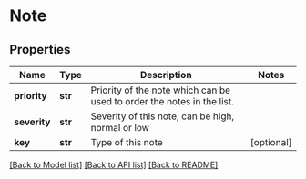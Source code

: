 # Note

## Properties
Name | Type | Description | Notes
------------ | ------------- | ------------- | -------------
**priority** | **str** | Priority of the note which can be used to order the notes in the list. | 
**severity** | **str** | Severity of this note, can be high, normal or low | 
**key** | **str** | Type of this note | [optional] 

[[Back to Model list]](../README.md#documentation-for-models) [[Back to API list]](../README.md#documentation-for-api-endpoints) [[Back to README]](../README.md)


